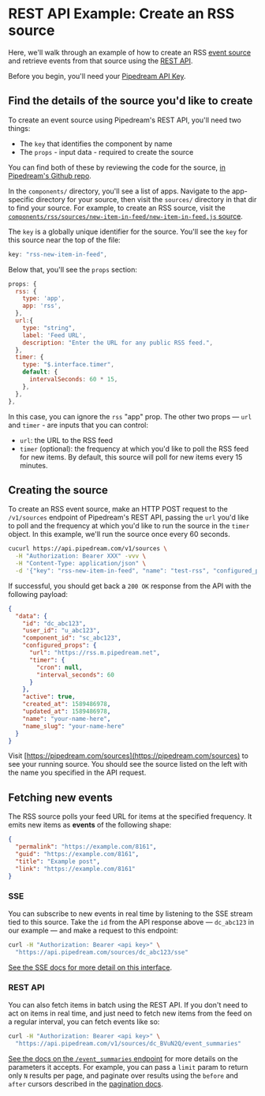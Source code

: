 # REST API Example: Create an RSS source

Here, we'll walk through an example of how to create an RSS [event source](/event-sources/) and retrieve events from that source using the [REST API](/api/rest/).

Before you begin, you'll need your [Pipedream API Key](/api/auth/#pipedream-api-key).

## Find the details of the source you'd like to create

To create an event source using Pipedream's REST API, you'll need two things:

- The `key` that identifies the component by name
- The `props` - input data - required to create the source

You can find both of these by reviewing the code for the source, [in Pipedream's Github repo](https://github.com/PipedreamHQ/pipedream/tree/master/components).

In the `components/` directory, you'll see a list of apps. Navigate to the app-specific directory for your source, then visit the `sources/` directory in that dir to find your source. For example, to create an RSS source, visit the [`components/rss/sources/new-item-in-feed/new-item-in-feed.js` source](https://github.com/PipedreamHQ/pipedream/blob/master/components/rss/sources/new-item-in-feed/new-item-in-feed.js).

The `key` is a globally unique identifier for the source. You'll see the `key` for this source near the top of the file:

```javascript
key: "rss-new-item-in-feed",
```

Below that, you'll see the `props` section:

```javascript
props: {
  rss: {
    type: 'app',
    app: 'rss',
  },
  url:{
    type: "string",
    label: 'Feed URL',
    description: "Enter the URL for any public RSS feed.",
  },
  timer: {
    type: "$.interface.timer",
    default: {
      intervalSeconds: 60 * 15,
    },
  },
},
```

In this case, you can ignore the `rss` "app" prop. The other two props — `url` and `timer` - are inputs that you can control:

- `url`: the URL to the RSS feed
- `timer` (optional): the frequency at which you'd like to poll the RSS feed for new items. By default, this source will poll for new items every 15 minutes.

## Creating the source

To create an RSS event source, make an HTTP POST request to the `/v1/sources` endpoint of Pipedream's REST API, passing the `url` you'd like to poll and the frequency at which you'd like to run the source in the `timer` object. In this example, we'll run the source once every 60 seconds.

```bash
cucurl https://api.pipedream.com/v1/sources \
  -H "Authorization: Bearer XXX" -vvv \
  -H "Content-Type: application/json" \
  -d '{"key": "rss-new-item-in-feed", "name": "test-rss", "configured_props": { "url": "https://rss.m.pipedream.net", "timer": { "intervalSeconds": 60 }}}'
```

If successful, you should get back a `200 OK` response from the API with the following payload:

```json
{
  "data": {
    "id": "dc_abc123",
    "user_id": "u_abc123",
    "component_id": "sc_abc123",
    "configured_props": {
      "url": "https://rss.m.pipedream.net",
      "timer": {
        "cron": null,
        "interval_seconds": 60
      }
    },
    "active": true,
    "created_at": 1589486978,
    "updated_at": 1589486978,
    "name": "your-name-here",
    "name_slug": "your-name-here"
  }
}
```

Visit [https://pipedream.com/sources](https://pipedream.com/sources) to see your running source. You should see the source listed on the left with the name you specified in the API request.

## Fetching new events

The RSS source polls your feed URL for items at the specified frequency. It emits new items as **events** of the following shape:

```json
{
  "permalink": "https://example.com/8161",
  "guid": "https://example.com/8161",
  "title": "Example post",
  "link": "https://example.com/8161"
}
```

### SSE

You can subscribe to new events in real time by listening to the SSE stream tied to this source. Take the `id` from the API response above — `dc_abc123` in our example — and make a request to this endpoint:

```bash
curl -H "Authorization: Bearer <api key>" \
  "https://api.pipedream.com/sources/dc_abc123/sse"
```

[See the SSE docs for more detail on this interface](/api/sse/).

### REST API

You can also fetch items in batch using the REST API. If you don't need to act on items in real time, and just need to fetch new items from the feed on a regular interval, you can fetch events like so:

```bash
curl -H "Authorization: Bearer <api key>" \
  "https://api.pipedream.com/v1/sources/dc_BVuN2Q/event_summaries"
```

[See the docs on the `/event_summaries` endpoint](/api/rest/#get-source-events) for more details on the parameters it accepts. For example, you can pass a `limit` param to return only `N` results per page, and paginate over results using the `before` and `after` cursors described in the [pagination docs](/api/rest/#pagination).
